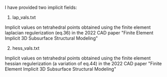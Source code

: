 I have provided two implicit fields:

1. lap_vals.txt

Implicit values on tetrahedral points obtained using the finite element laplacian regulerization (eq.36) in the 2022 CAD paper
"Finite Element Implicit 3D Subsurface Structural Modeling"

2. hess_vals.txt

Implicit values on tetrahedral points obtained using the finite element hessian regulerization (a variation of eq.44) in the 2022 CAD paper
"Finite Element Implicit 3D Subsurface Structural Modeling"

